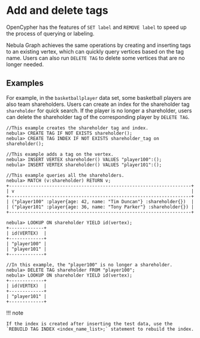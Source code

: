 # Add and delete tags

OpenCypher has the features of `SET label` and `REMOVE label` to speed up the process of querying or labeling.

Nebula Graph achieves the same operations by creating and inserting tags to an existing vertex, which can quickly query vertices based on the tag name. Users can also run `DELETE TAG` to delete some vertices that are no longer needed.

## Examples

For example, in the `basketballplayer` data set, some basketball players are also team shareholders. Users can create an index for the shareholder tag `shareholder` for quick search. If the player is no longer a shareholder, users can delete the shareholder tag of the corresponding player by `DELETE TAG`.

```ngql
//This example creates the shareholder tag and index.
nebula> CREATE TAG IF NOT EXISTS shareholder();
nebula> CREATE TAG INDEX IF NOT EXISTS shareholder_tag on shareholder();

//This example adds a tag on the vertex.
nebula> INSERT VERTEX shareholder() VALUES "player100":();
nebula> INSERT VERTEX shareholder() VALUES "player101":();

//This example queries all the shareholders.
nebula> MATCH (v:shareholder) RETURN v;
+--------------------------------------------------------------------+
| v                                                                  |
+--------------------------------------------------------------------+
| ("player100" :player{age: 42, name: "Tim Duncan"} :shareholder{})  |
| ("player101" :player{age: 36, name: "Tony Parker"} :shareholder{}) |
+--------------------------------------------------------------------+

nebula> LOOKUP ON shareholder YIELD id(vertex);
+-------------+
| id(VERTEX)  |
+-------------+
| "player100" |
| "player101" |
+-------------+

//In this example, the "player100" is no longer a shareholder.
nebula> DELETE TAG shareholder FROM "player100";
nebula> LOOKUP ON shareholder YIELD id(vertex);
+-------------+
| id(VERTEX)  |
+-------------+
| "player101" |
+-------------+
```

!!! note

    If the index is created after inserting the test data, use the `REBUILD TAG INDEX <index_name_list>;` statement to rebuild the index.
